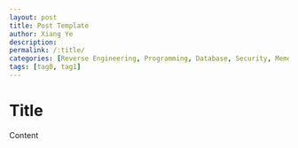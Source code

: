 ```yaml
---
layout: post
title: Post Template
author: Xiang Ye
description:
permalink: /:title/
categories: [Reverse Engineering, Programming, Database, Security, Memo, Howto, Photography, Travel, Miscellaneous, VLOG, Template]
tags: [tag0, tag1]
---
```


# Title #

Content
